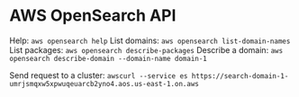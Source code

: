# AWS OpenSearch API

Help: `aws opensearch help`
List domains: `aws opensearch list-domain-names`
List packages: `aws opensearch describe-packages`
Describe a domain: `aws opensearch describe-domain --domain-name domain-1`

Send request to a cluster: `awscurl --service es https://search-domain-1-umrjsmqxw5xpwuqeuarcb2yno4.aos.us-east-1.on.aws`
